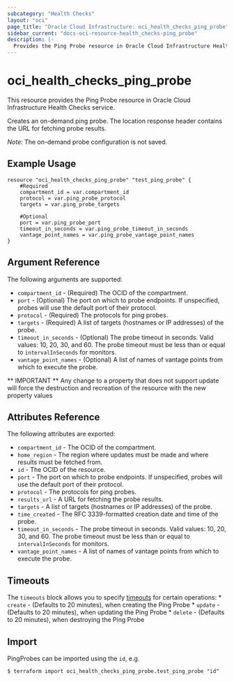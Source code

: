 ```yaml
---
subcategory: "Health Checks"
layout: "oci"
page_title: "Oracle Cloud Infrastructure: oci_health_checks_ping_probe"
sidebar_current: "docs-oci-resource-health_checks-ping_probe"
description: |-
  Provides the Ping Probe resource in Oracle Cloud Infrastructure Health Checks service
---
```


# oci_health_checks_ping_probe
This resource provides the Ping Probe resource in Oracle Cloud Infrastructure Health Checks service.

Creates an on-demand ping probe. The location response header contains the URL for
fetching probe results.

*Note:* The on-demand probe configuration is not saved.


## Example Usage

```hcl
resource "oci_health_checks_ping_probe" "test_ping_probe" {
	#Required
	compartment_id = var.compartment_id
	protocol = var.ping_probe_protocol
	targets = var.ping_probe_targets

	#Optional
	port = var.ping_probe_port
	timeout_in_seconds = var.ping_probe_timeout_in_seconds
	vantage_point_names = var.ping_probe_vantage_point_names
}
```

## Argument Reference

The following arguments are supported:

* `compartment_id` - (Required) The OCID of the compartment.
* `port` - (Optional) The port on which to probe endpoints. If unspecified, probes will use the default port of their protocol. 
* `protocol` - (Required) The protocols for ping probes.
* `targets` - (Required) A list of targets (hostnames or IP addresses) of the probe.
* `timeout_in_seconds` - (Optional) The probe timeout in seconds. Valid values: 10, 20, 30, and 60. The probe timeout must be less than or equal to `intervalInSeconds` for monitors. 
* `vantage_point_names` - (Optional) A list of names of vantage points from which to execute the probe.


** IMPORTANT **
Any change to a property that does not support update will force the destruction and recreation of the resource with the new property values

## Attributes Reference

The following attributes are exported:

* `compartment_id` - The OCID of the compartment.
* `home_region` - The region where updates must be made and where results must be fetched from. 
* `id` - The OCID of the resource.
* `port` - The port on which to probe endpoints. If unspecified, probes will use the default port of their protocol. 
* `protocol` - The protocols for ping probes.
* `results_url` - A URL for fetching the probe results.
* `targets` - A list of targets (hostnames or IP addresses) of the probe.
* `time_created` - The RFC 3339-formatted creation date and time of the probe. 
* `timeout_in_seconds` - The probe timeout in seconds. Valid values: 10, 20, 30, and 60. The probe timeout must be less than or equal to `intervalInSeconds` for monitors. 
* `vantage_point_names` - A list of names of vantage points from which to execute the probe.

## Timeouts

The `timeouts` block allows you to specify [timeouts](https://registry.terraform.io/providers/oracle/oci/latest/docs/guides/changing_timeouts) for certain operations:
	* `create` - (Defaults to 20 minutes), when creating the Ping Probe
	* `update` - (Defaults to 20 minutes), when updating the Ping Probe
	* `delete` - (Defaults to 20 minutes), when destroying the Ping Probe


## Import

PingProbes can be imported using the `id`, e.g.

```
$ terraform import oci_health_checks_ping_probe.test_ping_probe "id"
```

